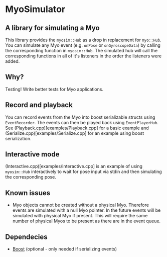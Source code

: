 MyoSimulator
============

A library for simulating a Myo
------------------------------

This library provides the `myosim::Hub` as a drop in replacement for
`myo::Hub`. You can simulate any Myo event (e.g. `onPose` or `onGyroscopeData`)
by calling the corresponding function in `myosim::Hub`. The simulated hub will
call the corresponding functions in all of it's listeners in the order the
listeners were added.

Why?
----

Testing! Write better tests for Myo applications.

Record and playback
-------------------

You can record events from the Myo into boost serializable structs using
`EventRecorder`. The events can then be played back using `EventPlayerHub`. See
(Playback.cpp)[examples/Playback.cpp] for a basic example and
(Serialize.cpp)[examples/Serialize.cpp] for an example using boost serialization.

Interactive mode
----------------

(Interactive.cpp)[examples/Interactive.cpp] is an example of using `myosim::Hub`
interactively to wait for pose input via stdin and then simulating the
corresponding pose.

Known issues
------------

- Myo objects cannot be created without a physical Myo. Therefore events are
  simulated with a null Myo pointer. In the future events will be simulated with
  physical Myo if present. This will require the same number of physical Myos to
  be present as there are in the event queue.

Dependecies
-----------

- [Boost](http://www.boost.org/) (optional - only needed if serializing events)
